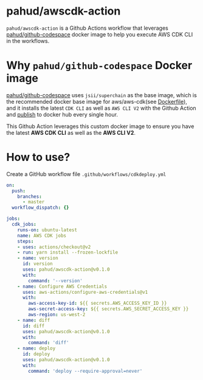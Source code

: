 # pahud/awscdk-action
`pahud/awscdk-action` is a Github Actions workflow that leverages [pahud/github-codespace](https://github.com/pahud/github-codespace) docker image to help you execute AWS CDK CLI in the workflows.

# Why `pahud/github-codespace` Docker image

[pahud/github-codespace](https://github.com/pahud/github-codespace) uses `jsii/superchain` as the base image, which is the recommended docker base image for aws/aws-cdk(see [Dockerfile](https://github.com/aws/aws-cdk/blob/a4a41b5e006110304b51ee55c34e91cc3f129281/Dockerfile#L1)), and it installs the latest `CDK CLI` as well as `AWS CLI V2` with the Github Action and [publish](https://github.com/pahud/github-codespace/actions?query=workflow%3A%22Publish+Docker+image%22) to docker hub every single hour.

This Github Action leverages this custom docker image to ensure you have the latest **AWS CDK CLI** as well as the **AWS CLI V2**.

# How to use?

Create a GitHub workflow file `.github/workflows/cdkdeploy.yml`

```yaml
on:
  push:
    branches:
      - master
  workflow_dispatch: {}

jobs:
  cdk_jobs:
    runs-on: ubuntu-latest
    name: AWS CDK jobs
    steps:
    - uses: actions/checkout@v2
    - run: yarn install --frozen-lockfile
    - name: version
      id: version
      uses: pahud/awscdk-action@v0.1.0
      with:
        command: '--version'
    - name: Configure AWS Credentials
      uses: aws-actions/configure-aws-credentials@v1
      with:
        aws-access-key-id: ${{ secrets.AWS_ACCESS_KEY_ID }}
        aws-secret-access-key: ${{ secrets.AWS_SECRET_ACCESS_KEY }}
        aws-region: us-west-2
    - name: diff
      id: diff
      uses: pahud/awscdk-action@v0.1.0
      with:
        command: 'diff'
    - name: deploy
      id: deploy
      uses: pahud/awscdk-action@v0.1.0
      with:
        command: 'deploy --require-approval=never'
```
